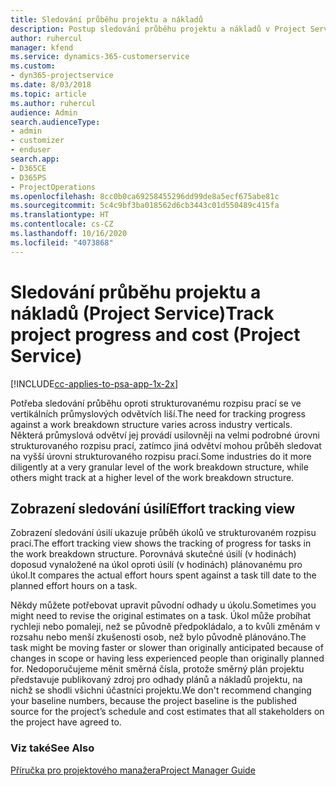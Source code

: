 ```yaml
---
title: Sledování průběhu projektu a nákladů
description: Postup sledování průběhu projektu a nákladů v Project Service
author: ruhercul
manager: kfend
ms.service: dynamics-365-customerservice
ms.custom:
- dyn365-projectservice
ms.date: 8/03/2018
ms.topic: article
ms.author: ruhercul
audience: Admin
search.audienceType:
- admin
- customizer
- enduser
search.app:
- D365CE
- D365PS
- ProjectOperations
ms.openlocfilehash: 8cc0b0ca69258455296dd99de8a5ecf675abe81c
ms.sourcegitcommit: 5c4c9bf3ba018562d6cb3443c01d550489c415fa
ms.translationtype: HT
ms.contentlocale: cs-CZ
ms.lasthandoff: 10/16/2020
ms.locfileid: "4073868"
---
```

# <a name="track-project-progress-and-cost-project-service"></a><span data-ttu-id="10c43-103">Sledování průběhu projektu a nákladů (Project Service)</span><span class="sxs-lookup"><span data-stu-id="10c43-103">Track project progress and cost (Project Service)</span></span>

[!INCLUDE[cc-applies-to-psa-app-1x-2x](../includes/cc-applies-to-psa-app-1x-2x.md)]

<span data-ttu-id="10c43-104">Potřeba sledování průběhu oproti strukturovanému rozpisu prací se ve vertikálních průmyslových odvětvích liší.</span><span class="sxs-lookup"><span data-stu-id="10c43-104">The need for tracking progress against a work breakdown structure varies across industry verticals.</span></span> <span data-ttu-id="10c43-105">Některá průmyslová odvětví jej provádí usilovněji na velmi podrobné úrovni strukturovaného rozpisu prací, zatímco jiná odvětví mohou průběh sledovat na vyšší úrovni strukturovaného rozpisu prací.</span><span class="sxs-lookup"><span data-stu-id="10c43-105">Some industries do it more diligently at a very granular level of the work breakdown structure, while others might track at a higher level of the work breakdown structure.</span></span>  
  
## <a name="effort-tracking-view"></a><span data-ttu-id="10c43-106">Zobrazení sledování úsilí</span><span class="sxs-lookup"><span data-stu-id="10c43-106">Effort tracking view</span></span>  
<span data-ttu-id="10c43-107">Zobrazení sledování úsilí ukazuje průběh úkolů ve strukturovaném rozpisu prací.</span><span class="sxs-lookup"><span data-stu-id="10c43-107">The effort tracking view shows the tracking of progress for tasks in the work breakdown structure.</span></span> <span data-ttu-id="10c43-108">Porovnává skutečné úsilí (v hodinách) doposud vynaložené na úkol oproti úsilí (v hodinách) plánovanému pro úkol.</span><span class="sxs-lookup"><span data-stu-id="10c43-108">It compares the actual effort hours spent against a task till date to the planned effort hours on a task.</span></span>  
  
<span data-ttu-id="10c43-109">Někdy můžete potřebovat upravit původní odhady u úkolu.</span><span class="sxs-lookup"><span data-stu-id="10c43-109">Sometimes you might need to revise the original estimates on a task.</span></span> <span data-ttu-id="10c43-110">Úkol může probíhat rychleji nebo pomaleji, než se původně předpokládalo, a to kvůli změnám v rozsahu nebo menší zkušenosti osob, než bylo původně plánováno.</span><span class="sxs-lookup"><span data-stu-id="10c43-110">The task might be moving faster or slower than originally anticipated because of changes in scope or having less experienced people than originally planned for.</span></span> <span data-ttu-id="10c43-111">Nedoporučujeme měnit směrná čísla, protože směrný plán projektu představuje publikovaný zdroj pro odhady plánů a nákladů projektu, na nichž se shodli všichni účastníci projektu.</span><span class="sxs-lookup"><span data-stu-id="10c43-111">We don't recommend changing your baseline numbers, because the project baseline is the published source for the project’s schedule and cost estimates that all stakeholders on the project have agreed to.</span></span>  
  
### <a name="see-also"></a><span data-ttu-id="10c43-112">Viz také</span><span class="sxs-lookup"><span data-stu-id="10c43-112">See Also</span></span>  
 [<span data-ttu-id="10c43-113">Příručka pro projektového manažera</span><span class="sxs-lookup"><span data-stu-id="10c43-113">Project Manager Guide</span></span>](../psa/project-manager-guide.md)
